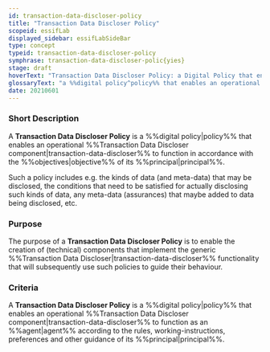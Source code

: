 ```yaml
---
id: transaction-data-discloser-policy
title: "Transaction Data Discloser Policy"
scopeid: essifLab
displayed_sidebar: essifLabSideBar
type: concept
typeid: transaction-data-discloser-policy
symphrase: transaction-data-discloser-polic{yies}
stage: draft
hoverText: "Transaction Data Discloser Policy: a Digital Policy that enables an operational Transaction Data Discloser component to function in accordance with the Objectives of its Principal."
glossaryText: "a %%digital policy^policy%% that enables an operational %%transaction data discloser^transaction-data-discloser%% component to function in accordance with the %%objectives^objective%% of its %%principal^principal%%."
date: 20210601
---
```


### Short Description
A **Transaction Data Discloser Policy** is a %%digital policy|policy%% that enables an operational %%Transaction Data Discloser component|transaction-data-discloser%% to function in accordance with the %%objectives|objective%% of its %%principal|principal%%.

Such a policy includes e.g. the kinds of data (and meta-data) that may be disclosed, the conditions that need to be satisfied for actually disclosing such kinds of data, any meta-data (assurances) that maybe added to data being disclosed, etc.

### Purpose
The purpose of a **Transaction Data Discloser Policy** is to enable the creation of (technical) components that implement the generic %%Transaction Data Discloser|transaction-data-discloser%% functionality that will subsequently use such policies to guide their behaviour.

### Criteria
A **Transaction Data Discloser Policy** is a %%digital policy|policy%% that enables an operational %%Transaction Data Discloser component|transaction-data-discloser%% to function as an %%agent|agent%% according to the rules, working-instructions, preferences and other guidance of its %%principal|principal%%.
